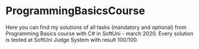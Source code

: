 # ProgrammingBasicsCourse
Here you can find my solutions of all tasks (mandatory and optional) from Programming Basics course with C# in SoftUni - march 2020.  Every solution is tested at SoftUni Judge System with result 100/100.
